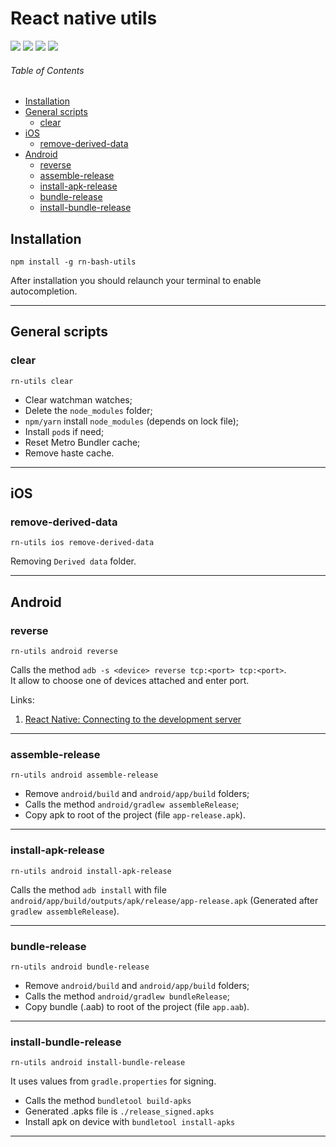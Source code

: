 # React native utils

![](https://img.shields.io/npm/v/rn-bash-utils.svg)
![](https://img.shields.io/github/stars/ObidosDev/rn-utils.svg) ![](https://img.shields.io/github/forks/ObidosDev/rn-utils.svg) ![](https://img.shields.io/github/issues/ObidosDev/rn-utils.svg)

###### Table of Contents

- [Installation](#installation)
- [General scripts](#general-scripts)
  - [clear](#clear)
- [iOS](#ios)
  - [remove-derived-data](#remove-derived-data)
- [Android](#android)
  - [reverse](#reverse)
  - [assemble-release](#assemble-release)
  - [install-apk-release](#install-apk-release)
  - [bundle-release](#bundle-release)
  - [install-bundle-release](#install-bundle-release)

## Installation

```shell
npm install -g rn-bash-utils
```

After installation you should relaunch your terminal to enable autocompletion.

---

## General scripts

### clear

```shell
rn-utils clear
```

- Clear watchman watches;
- Delete the `node_modules` folder;
- `npm/yarn` install `node_modules` (depends on lock file);
- Install `pod`s if need;
- Reset Metro Bundler cache;
- Remove haste cache.

---

## iOS

### remove-derived-data

```shell
rn-utils ios remove-derived-data
```

Removing `Derived data` folder.

---

## Android

### reverse

```shell
rn-utils android reverse
```

Calls the method `adb -s <device> reverse tcp:<port> tcp:<port>`. <br/>
It allow to choose one of devices attached and enter port.

Links:

1. [React Native: Connecting to the development server](https://facebook.github.io/react-native/docs/running-on-device#connecting-to-the-development-server-1)

---

### assemble-release

```shell
rn-utils android assemble-release
```

- Remove `android/build` and `android/app/build` folders;
- Calls the method `android/gradlew assembleRelease`;
- Copy apk to root of the project (file `app-release.apk`).

---

### install-apk-release

```shell
rn-utils android install-apk-release
```

Calls the method `adb install` with file `android/app/build/outputs/apk/release/app-release.apk` (Generated after `gradlew assembleRelease`).

---

### bundle-release

```shell
rn-utils android bundle-release
```

- Remove `android/build` and `android/app/build` folders;
- Calls the method `android/gradlew bundleRelease`;
- Copy bundle (.aab) to root of the project (file `app.aab`).

---

### install-bundle-release

```shell
rn-utils android install-bundle-release
```

It uses values from `gradle.properties` for signing.

- Calls the method `bundletool build-apks`
- Generated .apks file is `./release_signed.apks`
- Install apk on device with `bundletool install-apks`

---
